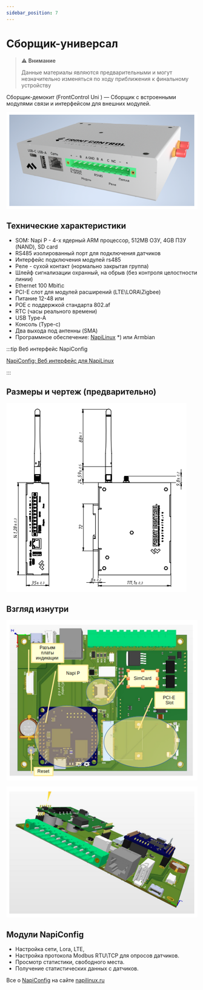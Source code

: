 ```yaml
---
sidebar_position: 7
---
```


# Сборщик-универсал

> :warning: **Внимание**
>
>Данные материалы являются предварительными и могут незначительно изменяться 
>по ходу приближения к финальному устройству 


Сборщик-демокит (FrontControl Uni ) — Сборщик с встроенными модулями связи и интерфейсом для внешних модулей.

![Napi front view](img-u/front1.png)


## Технические характеристики

- SOM: Napi P - 4-х ядерный ARM процессор, 512MB ОЗУ, 4GB ПЗУ (NAND), SD card
- RS485 изолированный порт для подключения датчиков
- Интерфейс подключения модулей rs485
- Реле - сухой контакт (нормально закрытая группа)
- Шлейф сигнализации охранный, на обрыв (без контроля целостности линии)
- Ethernet 100 Mbit\с
- PCI-E слот для модулей расширений (LTE\LORA\Zigbee)
- Питание 12-48 или 
- POE с поддержкой стандарта 802.af
- RTC (часы реального времени)
- USB Type-A
- Консоль (Type-c)
- Два выхода под антенны (SMA)
- Программное обеспечение: [NapiLinux](http://napilinux.ru) *) или Armbian
  
:::tip Веб интерфейс NapiConfig

[NapiConfig: Веб интерфейс для NapiLinux](https://napilinux.ru/napiConfig)

:::

## Размеры и чертеж (предварительно)

![](img-u/dem1.png)

## Взгляд изнутри

![](img-u/inside11.png)

![](img-u/inside2.png)

## Модули NapiConfig

- Настройка сети, Lora, LTE, 
- Настройка протокола Modbus RTU\TCP для опросов датчиков.
- Просмотр статистики, свободного места.
- Получение статистических данных с датчиков.

Все о [NapiConfig](https://napilinux.ru/napiConfig) на сайте [napilinux.ru](https://napilinux.ru/)

